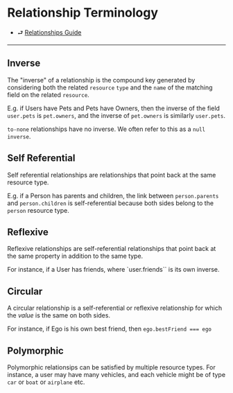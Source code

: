 # Relationship Terminology

- ⮐ [Relationships Guide](../../relationships.md)

---

## Inverse

The "inverse" of a relationship is the compound key generated by considering both the related `resource` `type` and the `name` of the matching field on the related `resource`.

E.g. if Users have Pets and Pets have Owners, then the
inverse of the field `user.pets` is `pet.owners`, and the inverse of `pet.owners` is similarly `user.pets`.

`to-none` relationships have no inverse. We often refer to this as a `null inverse`.

## Self Referential

Self referential relationships are relationships that point back at the same resource type.

E.g. if a Person has parents and children, the link between `person.parents` and `person.children` is self-referential because both sides belong to the `person` resource type.

## Reflexive

Reflexive relationships are self-referential relationships that point back at the same property in addition to the same type.

For instance, if a User has friends, where `user.friends`` is its own inverse.

## Circular

A circular relationship is a self-referential or reflexive relationship for which the *value* is the same on both sides.

For instance, if Ego is his own best friend, then `ego.bestFriend === ego`

## Polymorphic

Polymorphic relationsips can be satisfied by multiple resource types. For instance, a user may have many vehicles, and each vehicle might be of type `car` or `boat` or `airplane` etc.
